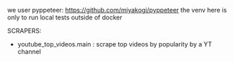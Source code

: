 we user pyppeteer: https://github.com/miyakogi/pyppeteer
the venv here is only to run local tests outside of docker

SCRAPERS:
- youtube_top_videos.main : scrape top videos by popularity by a YT channel


